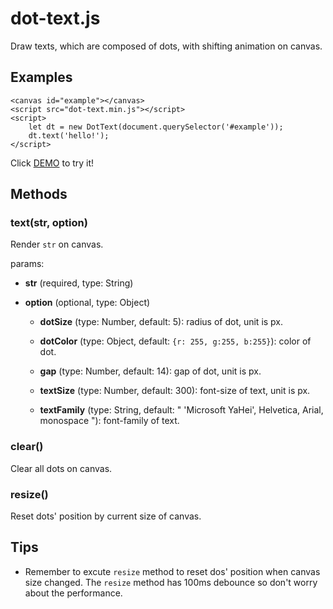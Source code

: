 # dot-text.js

Draw texts, which are composed of dots, with shifting animation on canvas.

## Examples

	<canvas id="example"></canvas>
	<script src="dot-text.min.js"></script>
	<script>
		let dt = new DotText(document.querySelector('#example'));
		dt.text('hello!');
	</script>

Click [DEMO](https://nossika.github.io/dot-text.js/demo.html) to try it!

## Methods

### text(str, option)
 
Render `str` on canvas.

params: 

* **str** (required, type: String)

* **option** (optional, type: Object)

	* **dotSize** (type: Number, default: 5): radius of dot, unit is px.

	* **dotColor** (type: Object, default: `{r: 255, g:255, b:255}`): color of dot.

	* **gap** (type: Number, default: 14): gap of dot, unit is px.

	* **textSize** (type: Number, default: 300): font-size of text, unit is px.

	* **textFamily** (type: String, default: " 'Microsoft YaHei', Helvetica, Arial, monospace "): font-family of text.

### clear()

Clear all dots on canvas.

### resize()

Reset dots' position by current size of canvas.

## Tips

* Remember to excute `resize` method to reset dos' position when canvas size changed. The `resize` method has 100ms debounce so don't worry about the performance.


